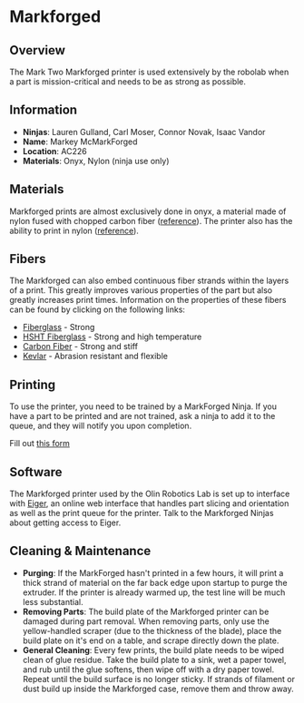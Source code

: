# Markforged
## Overview
The Mark Two Markforged printer is used extensively by the robolab when a part is mission-critical and needs to be as strong as possible.

## Information
- **Ninjas**: Lauren Gulland, Carl Moser, Connor Novak, Isaac Vandor
- **Name**: Markey McMarkForged
- **Location**: AC226
- **Materials**: Onyx, Nylon (ninja use only)

## Materials
Markforged prints are almost exclusively done in onyx, a material made of nylon fused with chopped carbon fiber ([reference](https://markforged.com/blog/introducing-our-new-markforged-material-onyx/)). The printer also has the ability to print in nylon ([reference](https://markforged.com/materials/#nylon)).

## Fibers
The Markforged can also embed continuous fiber strands within the layers of a print. This greatly improves various properties of the part but also greatly increases print times. Information on the properties of these fibers can be found by clicking on the following links:


- [Fiberglass](https://markforged.com/materials/#fiberglass) - Strong
- [HSHT Fiberglass](https://markforged.com/materials/#hsht-fiberglass) - Strong and high temperature
- [Carbon Fiber](https://markforged.com/materials/#carbon-fiber) - Strong and stiff
- [Kevlar](https://markforged.com/materials/#kevlar) - Abrasion resistant and flexible

## Printing
To use the printer, you need to be trained by a MarkForged Ninja. If you have a part to be printed and are not trained, ask a ninja to add it to the queue, and they will notify you upon completion.

Fill out [this form](https://docs.google.com/forms/d/e/1FAIpQLSdmyTv0tvSwLGgrZyd46PquS5lzTRVFLTvbMzp68B8jHT7iDg/viewform)


## Software
The Markforged printer used by the Olin Robotics Lab is set up to interface with [Eiger](eiger.io), an online web interface that handles part slicing and orientation as well as the print queue for the printer. Talk to the Markforged Ninjas about getting access to Eiger.

## Cleaning & Maintenance
- **Purging**: If the MarkForged hasn't printed in a few hours, it will print a thick strand of material on the far back edge upon startup to purge the extruder. If the printer is already warmed up, the test line will be much less substantial.
- **Removing Parts**: The build plate of the Markforged printer can be damaged during part removal. When removing parts, only use the yellow-handled scraper (due to the thickness of the blade), place the build plate on it's end on a table, and scrape directly down the plate.
- **General Cleaning**: Every few prints, the build plate needs to be wiped clean of glue residue. Take the build plate to a sink, wet a paper towel, and rub until the glue softens, then wipe off with a dry paper towel. Repeat until the build surface is no longer sticky. If strands of filament or dust build up inside the Markforged case, remove them and throw away.

